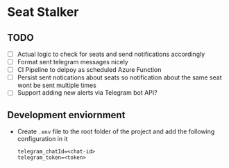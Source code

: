 # Seat Stalker

## TODO
- [ ] Actual logic to check for seats and send notifications accordingly
- [ ] Format sent telegram messages nicely
- [ ] CI Pipeline to delpoy as scheduled Azure Function
- [ ] Persist sent notications about seats so notification about the same seat wont be sent multiple times
- [ ] Support adding new alerts via Telegram bot API?

## Development enviornment
* Create `.env` file to the root folder of the project and add the following configuration in it
	```
	telegram_chatId=<chat-id>
	telegram_token=<token>
	```
